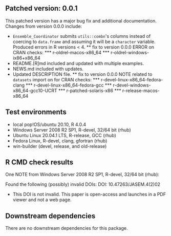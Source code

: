 ## Patched version: 0.0.1
This patched version has a major bug fix and 
additional documentation.  Changes from version 0.0.0 include:

* `Ensemble_Coordinator` submits `utils::combn`'s columns instead of coercing 
to `data.frame` and assuming it will be a `character` variable. Produced 
errors in R versions < 4.
** fix to version 0.0.0 ERROR on CRAN checks: 
*** r-oldrel-macos-x86_64
*** r-oldrel-windows-ix86+x86_64
* README.[R]md included and updated with multiple examples.
* NEWS.md included with updates.
* Updated DESCRIPTION file.
** fix to version 0.0.0 NOTE related to `datasets` import on for CRAN checks: 
*** r-devel-linux-x86_64-fedora-clang
*** r-devel-linux-x86_64-fedora-gcc
*** r-devel-windows-x86_64-gcc10-UCRT
*** r-patched-solaris-x86
*** r-release-macos-x86_64

## Test environments
* local pop!OS/ubuntu 20.10, R 4.0.4
* Windows Server 2008 R2 SP1, R-devel, 32/64 bit (rhub)
* Ubuntu Linux 20.04.1 LTS, R-release, GCC (rhub)
* Fedora Linux, R-devel, clang, gfortran (rhub)
* win-builder (devel, release, and old-release)

## R CMD check results

One NOTE from Windows Server 2008 R2 SP1, R-devel, 32/64 bit (rhub):

Found the following (possibly) invalid DOIs:
  DOI: 10.47263/JASEM.4(2)02

* This DOI is not invalid.  This paper is open-access and launches in a 
PDF viewer and not a web page.

## Downstream dependencies
There are no downstream dependencies for this package.

